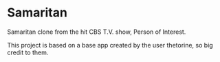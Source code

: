 # Samaritan

Samaritan clone from the hit CBS T.V. show, Person of Interest.

This project is based on a base app created by the user thetorine, so big credit to them.

